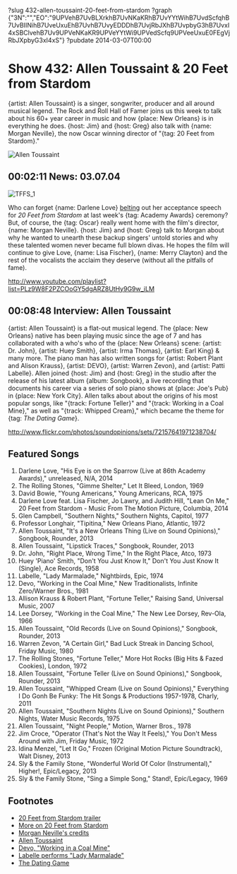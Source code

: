 ?slug 432-allen-toussaint-20-feet-from-stardom
?graph {"3N":"","EO":"9UPVehB7UvBLXrkhB7UvNKaKRhB7UvYYtWihB7UvdScfqhB7UvBIINihB7UveUxuEhB7UvhB7UvyEDDDhB7UvjRbJXhB7UvpbyG3hB7UvxI4xSBClvehB7Uv9UPVeNKaKR9UPVeYYtWi9UPVedScfq9UPVeeUxuE0FEgVjRbJXpbyG3xI4xS"}
?pubdate 2014-03-07T00:00

# Show 432: Allen Toussaint & 20 Feet from Stardom
{artist: Allen Toussaint} is a singer, songwriter, producer and all around musical legend. The Rock and Roll Hall of Famer joins us this week to talk about his 60+ year career in music and how {place: New Orleans} is in everything he does. {host: Jim} and {host: Greg} also talk with {name: Morgan Neville}, the now Oscar winning director of "{tag: 20 Feet from Stardom}."

![Allen Toussaint](https://static.soundopinions.org/images/2014/allentoussaint_web.jpg)
    
## 00:02:11 News: 03.07.04
![TFFS_1](https://static.soundopinions.org/assets/432/3N0.jpg)

Who can forget {name: Darlene Love} [belting](http://www.hollywoodreporter.com/news/darlene-love-20-feet-from-stardom-oscars-2014-685201) out her acceptance speech for *20 Feet from Stardom* at last week's {tag: Academy Awards} ceremony? But, of course, the {tag: Oscar} really went home with the film's director, {name: Morgan Neville}. {host: Jim} and {host: Greg} talk to Morgan about why he wanted to unearth these backup singers' untold stories and why these talented women never became full blown divas. He hopes the film will continue to give Love, {name: Lisa Fischer}, {name: Merry Clayton} and the rest of the vocalists the acclaim they deserve (without all the pitfalls of fame).

http://www.youtube.com/playlist?list=PLz9W8F2PZCOoGY5dgARZ8UtHy9G9w_iLM

## 00:08:48 Interview: Allen Toussaint
{artist: Allen Toussaint} is a flat-out musical legend. The {place: New Orleans} native has been playing music since the age of 7 and has collaborated with a who's who of the {place: New Orleans} scene: {artist: Dr. John}, {artist: Huey Smith}, {artist: Irma Thomas}, {artist: Earl King} & many more. The piano man has also written songs for {artist: Robert Plant and Alison Krauss}, {artist: DEVO}, {artist: Warren Zevon}, and {artist: Patti Labelle}. Allen joined {host: Jim} and {host: Greg} in the studio after the release of his latest album {album: Songbook}, a live recording that documents his career via a series of solo piano shows at {place: Joe's Pub} in {place: New York City}. Allen talks about about the origins of his most popular songs, like "{track: Fortune Teller}" and "{track: Working in a Coal Mine}," as well as "{track: Whipped Cream}," which became the theme for {tag: *The Dating Game*}. 

http://www.flickr.com/photos/soundopinions/sets/72157641971238704/

## Featured Songs
1. Darlene Love, "His Eye is on the Sparrow (Live at 86th Academy Awards)," unreleased, N/A, 2014
1. The Rolling Stones, "Gimme Shelter," Let It Bleed, London, 1969
1. David Bowie, "Young Americans," Young Americans, RCA, 1975
1. Darlene Love feat. Lisa Fischer, Jo Lawry, and Judith Hill, "Lean On Me," 20 Feet from Stardom - Music From The Motion Picture, Columbia, 2014
1. Glen Campbell, "Southern Nights," Southern Nights, Capitol, 1977
1. Professor Longhair, "Tipitina," New Orleans Piano, Atlantic, 1972
1. Allen Toussaint, "It's a New Orleans Thing (Live on Sound Opinions)," Songbook, Rounder, 2013
1. Allen Toussaint, "Lipstick Traces," Songbook, Rounder, 2013
1. Dr. John, "Right Place, Wrong Time," In the Right Place, Atco, 1973
1. Huey 'Piano' Smith, "Don't You Just Know It," Don't You Just Know It (Single), Ace Records, 1958
1. Labelle, "Lady Marmalade," Nightbirds, Epic, 1974
1. Devo, "Working in the Coal Mine," New Traditionalists, Infinite Zero/Warner Bros., 1981
1. Allison Krauss & Robert Plant, "Fortune Teller," Raising Sand, Universal Music, 2007
1. Lee Dorsey, "Working in the Coal Mine," The New Lee Dorsey, Rev-Ola, 1966
1. Allen Toussaint, "Old Records (Live on Sound Opinions)," Songbook, Rounder, 2013
1. Warren Zevon, "A Certain Girl," Bad Luck Streak in Dancing School, Friday Music, 1980
1. The Rolling Stones, "Fortune Teller," More Hot Rocks (Big Hits & Fazed Cookies), London, 1972
1. Allen Toussaint, "Fortune Teller (Live on Sound Opinions)," Songbook, Rounder, 2013
1. Allen Toussaint, "Whipped Cream (Live on Sound Opinions)," Everything I Do Gonh Be Funky: The Hit Songs & Productions 1957-1978, Charly, 2011
1. Allen Toussaint, "Southern Nights (Live on Sound Opinions)," Southern Nights, Water Music Records, 1975
1. Allen Toussaint, "Night People," Motion, Warner Bros., 1978
1. Jim Croce, "Operator (That's Not the Way It Feels)," You Don't Mess Around with Jim, Friday Music, 1972
1. Idina Menzel, "Let It Go," Frozen (Original Motion Picture Soundtrack), Walt Disney, 2013
1. Sly & the Family Stone, "Wonderful World Of Color (Instrumental)," Higher!, Epic/Legacy, 2013
1. Sly & the Family Stone, "Sing a Simple Song," Stand!, Epic/Legacy, 1969


## Footnotes
- [20 Feet from Stardom trailer](http://www.youtube.com/watch?v=tWyUJcA8Zfo)
- [More on 20 Feet from Stardom](http://twentyfeetfromstardom.com/)
- [Morgan Neville's credits](http://www.imdb.com/name/nm1365879/)
- [Allen Toussaint](http://allentoussaint.com/)
- [Devo, "Working in a Coal Mine"](http://www.youtube.com/watch?v=6WRjgv62Ayc&feature=kp)
- [Labelle performs "Lady Marmalade"](http://www.youtube.com/watch?v=t4LWIP7SAjY&feature=kp)
- [The Dating Game](http://www.youtube.com/watch?v=85t-xAv9xn0)
